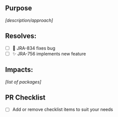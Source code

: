 ## Purpose
*[description/approach]*

## Resolves:
- [ ] 🐛 JRA-834 fixes bug
- [ ] ✨ JRA-756 implements new feature

## Impacts:
*[list of packages]*

## PR Checklist
- [ ] Add or remove checklist items to suit your needs
